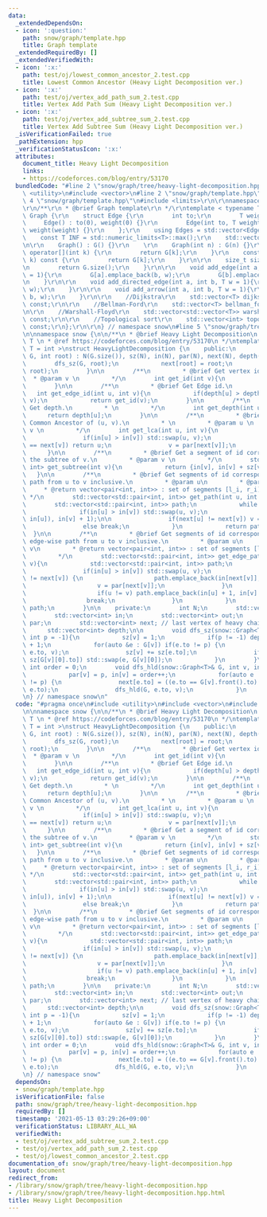 ```yaml
---
data:
  _extendedDependsOn:
  - icon: ':question:'
    path: snow/graph/template.hpp
    title: Graph template
  _extendedRequiredBy: []
  _extendedVerifiedWith:
  - icon: ':x:'
    path: test/oj/lowest_common_ancestor_2.test.cpp
    title: Lowest Common Ancestor (Heavy Light Decomposition ver.)
  - icon: ':x:'
    path: test/oj/vertex_add_path_sum_2.test.cpp
    title: Vertex Add Path Sum (Heavy Light Decomposition ver.)
  - icon: ':x:'
    path: test/oj/vertex_add_subtree_sum_2.test.cpp
    title: Vertex Add Subtree Sum (Heavy Light Decomposition ver.)
  _isVerificationFailed: true
  _pathExtension: hpp
  _verificationStatusIcon: ':x:'
  attributes:
    document_title: Heavy Light Decomposition
    links:
    - https://codeforces.com/blog/entry/53170
  bundledCode: "#line 2 \"snow/graph/tree/heavy-light-decomposition.hpp\"\n#include\
    \ <utility>\n#include <vector>\n#line 2 \"snow/graph/template.hpp\"\n\r\n#line\
    \ 4 \"snow/graph/template.hpp\"\n#include <limits>\r\n\r\nnamespace snow {\r\n\
    \r\n/**\r\n * @brief Graph template\r\n */\r\ntemplate < typename T >\r\nstruct\
    \ Graph {\r\n    struct Edge {\r\n        int to;\r\n        T weight;\r\n   \
    \     Edge() : to(0), weight(0) {}\r\n        Edge(int to, T weight) : to(to),\
    \ weight(weight) {}\r\n    };\r\n    using Edges = std::vector<Edge>;\r\n\r\n\
    \    const T INF = std::numeric_limits<T>::max();\r\n    std::vector<Edges> G;\r\
    \n\r\n    Graph() : G() {}\r\n    \r\n    Graph(int n) : G(n) {}\r\n\r\n    Edges&\
    \ operator[](int k) {\r\n        return G[k];\r\n    }\r\n    const Edges& operator[](int\
    \ k) const {\r\n        return G[k];\r\n    }\r\n\r\n    size_t size() const{\r\
    \n        return G.size();\r\n    }\r\n\r\n    void add_edge(int a, int b, T w\
    \ = 1){\r\n        G[a].emplace_back(b, w);\r\n        G[b].emplace_back(a, w);\r\
    \n    }\r\n\r\n    void add_directed_edge(int a, int b, T w = 1){\r\n        G[a].emplace_back(b,\
    \ w);\r\n    }\r\n\r\n    void add_arrow(int a, int b, T w = 1){\r\n        add_directed_edge(a,\
    \ b, w);\r\n    }\r\n\r\n    //Dijkstra\r\n    std::vector<T> dijkstra(int s)\
    \ const;\r\n\r\n    //Bellman-Ford\r\n    std::vector<T> bellman_ford(int s) const;\r\
    \n\r\n    //Warshall-Floyd\r\n    std::vector<std::vector<T>> warshall_floyd()\
    \ const;\r\n\r\n    //Topological sort\r\n    std::vector<int> topological_sort()\
    \ const;\r\n};\r\n\r\n} // namespace snow\n#line 5 \"snow/graph/tree/heavy-light-decomposition.hpp\"\
    \n\nnamespace snow {\n\n/**\n * @brief Heavy Light Decomposition\n * \n * @tparam\
    \ T \n * @ref https://codeforces.com/blog/entry/53170\n */\ntemplate < typename\
    \ T = int >\nstruct HeavyLightDecomposition {\n    public:\n        HeavyLightDecomposition(snow::Graph<T>&\
    \ G, int root) : N(G.size()), sz(N), in(N), par(N), next(N), depth(N) {\n    \
    \        dfs_sz(G, root);\n            next[root] = root;\n            dfs_hld(G,\
    \ root);\n        }\n\n        /**\n         * @brief Get vertex id.\n       \
    \  * @param v \n         */\n        int get_id(int v){\n            return in[v];\n\
    \        }\n\n        /**\n         * @brief Get Edge id.\n         */\n     \
    \   int get_edge_id(int u, int v){\n            if(depth[u] > depth[v]) swap(u,\
    \ v);\n            return get_id(v);\n        }\n\n        /**\n         * @brief\
    \ Get depth.\n         * \n         */\n        int get_depth(int u){\n      \
    \      return depth[u];\n        }\n\n        /**\n         * @brief Get Lowest\
    \ Common Ancestor of (u, v).\n         * \n         * @param u \n         * @param\
    \ v \n         */\n        int get_lca(int u, int v){\n            while (true){\n\
    \                if(in[u] > in[v]) std::swap(u, v);\n                if(next[u]\
    \ == next[v]) return u;\n                v = par[next[v]];\n            }\n  \
    \      }\n\n        /**\n         * @brief Get a segment of id corresponding to\
    \ the subtree of v.\n         * @param v \n         */\n        std::pair<int,\
    \ int> get_subtree(int v){\n            return {in[v], in[v] + sz[v]};\n     \
    \   }\n\n        /**\n         * @brief Get segments of id corresponding to the\
    \ path from u to v inclusive.\n         * @param u\n         * @param v\n    \
    \     * @return vector<pair<int, int>> : set of segments [l_i, r_i)\n        \
    \ */\n        std::vector<std::pair<int, int>> get_path(int u, int v) {\n    \
    \        std::vector<std::pair<int, int>> path;\n            while (true){\n \
    \               if(in[u] > in[v]) std::swap(u, v);\n                path.emplace_back(std::max(in[next[v]],\
    \ in[u]), in[v] + 1);\n\n                if(next[u] != next[v]) v = par[next[v]];\n\
    \                else break;\n            }\n            return path;\n      \
    \  }\n\n        /**\n         * @brief Get segments of id corresponding to the\
    \ edge-wise path from u to v inclusive.\n         * @param u\n         * @param\
    \ v\n         * @return vector<pair<int, int>> : set of segments [l_i, r_i)\n\
    \         */\n        std::vector<std::pair<int, int>> get_edge_path(int u, int\
    \ v){\n            std::vector<std::pair<int, int>> path;\n            while (true){\n\
    \                if(in[u] > in[v]) std::swap(u, v);\n                if(next[u]\
    \ != next[v]) {\n                    path.emplace_back(in[next[v]], in[v] + 1);\n\
    \                    v = par[next[v]];\n                }\n                else{\n\
    \                    if(u != v) path.emplace_back(in[u] + 1, in[v] + 1);\n   \
    \                 break;\n                }\n            }\n            return\
    \ path;\n        }\n\n    private:\n        int N;\n        std::vector<int> sz;\n\
    \        std::vector<int> in;\n        std::vector<int> out;\n        std::vector<int>\
    \ par;\n        std::vector<int> next; // last vertex of heavy chain of x\n  \
    \      std::vector<int> depth;\n\n        void dfs_sz(snow::Graph<T>& G, int v,\
    \ int p = -1){\n            sz[v] = 1;\n            if(p != -1) depth[v] = depth[p]\
    \ + 1;\n            for(auto &e : G[v]) if(e.to != p) {\n                dfs_sz(G,\
    \ e.to, v);\n                sz[v] += sz[e.to];\n                if(sz[e.to] >\
    \ sz[G[v][0].to]) std::swap(e, G[v][0]);\n            }\n        }\n\n       \
    \ int order = 0;\n        void dfs_hld(snow::Graph<T>& G, int v, int p = -1){\n\
    \            par[v] = p, in[v] = order++;\n            for(auto e : G[v]) if(e.to\
    \ != p) {\n                next[e.to] = ((e.to == G[v].front().to) ? next[v] :\
    \ e.to);\n                dfs_hld(G, e.to, v);\n            }\n        }\n};\n\
    \n} // namespace snow\n"
  code: "#pragma once\n#include <utility>\n#include <vector>\n#include \"snow/graph/template.hpp\"\
    \n\nnamespace snow {\n\n/**\n * @brief Heavy Light Decomposition\n * \n * @tparam\
    \ T \n * @ref https://codeforces.com/blog/entry/53170\n */\ntemplate < typename\
    \ T = int >\nstruct HeavyLightDecomposition {\n    public:\n        HeavyLightDecomposition(snow::Graph<T>&\
    \ G, int root) : N(G.size()), sz(N), in(N), par(N), next(N), depth(N) {\n    \
    \        dfs_sz(G, root);\n            next[root] = root;\n            dfs_hld(G,\
    \ root);\n        }\n\n        /**\n         * @brief Get vertex id.\n       \
    \  * @param v \n         */\n        int get_id(int v){\n            return in[v];\n\
    \        }\n\n        /**\n         * @brief Get Edge id.\n         */\n     \
    \   int get_edge_id(int u, int v){\n            if(depth[u] > depth[v]) swap(u,\
    \ v);\n            return get_id(v);\n        }\n\n        /**\n         * @brief\
    \ Get depth.\n         * \n         */\n        int get_depth(int u){\n      \
    \      return depth[u];\n        }\n\n        /**\n         * @brief Get Lowest\
    \ Common Ancestor of (u, v).\n         * \n         * @param u \n         * @param\
    \ v \n         */\n        int get_lca(int u, int v){\n            while (true){\n\
    \                if(in[u] > in[v]) std::swap(u, v);\n                if(next[u]\
    \ == next[v]) return u;\n                v = par[next[v]];\n            }\n  \
    \      }\n\n        /**\n         * @brief Get a segment of id corresponding to\
    \ the subtree of v.\n         * @param v \n         */\n        std::pair<int,\
    \ int> get_subtree(int v){\n            return {in[v], in[v] + sz[v]};\n     \
    \   }\n\n        /**\n         * @brief Get segments of id corresponding to the\
    \ path from u to v inclusive.\n         * @param u\n         * @param v\n    \
    \     * @return vector<pair<int, int>> : set of segments [l_i, r_i)\n        \
    \ */\n        std::vector<std::pair<int, int>> get_path(int u, int v) {\n    \
    \        std::vector<std::pair<int, int>> path;\n            while (true){\n \
    \               if(in[u] > in[v]) std::swap(u, v);\n                path.emplace_back(std::max(in[next[v]],\
    \ in[u]), in[v] + 1);\n\n                if(next[u] != next[v]) v = par[next[v]];\n\
    \                else break;\n            }\n            return path;\n      \
    \  }\n\n        /**\n         * @brief Get segments of id corresponding to the\
    \ edge-wise path from u to v inclusive.\n         * @param u\n         * @param\
    \ v\n         * @return vector<pair<int, int>> : set of segments [l_i, r_i)\n\
    \         */\n        std::vector<std::pair<int, int>> get_edge_path(int u, int\
    \ v){\n            std::vector<std::pair<int, int>> path;\n            while (true){\n\
    \                if(in[u] > in[v]) std::swap(u, v);\n                if(next[u]\
    \ != next[v]) {\n                    path.emplace_back(in[next[v]], in[v] + 1);\n\
    \                    v = par[next[v]];\n                }\n                else{\n\
    \                    if(u != v) path.emplace_back(in[u] + 1, in[v] + 1);\n   \
    \                 break;\n                }\n            }\n            return\
    \ path;\n        }\n\n    private:\n        int N;\n        std::vector<int> sz;\n\
    \        std::vector<int> in;\n        std::vector<int> out;\n        std::vector<int>\
    \ par;\n        std::vector<int> next; // last vertex of heavy chain of x\n  \
    \      std::vector<int> depth;\n\n        void dfs_sz(snow::Graph<T>& G, int v,\
    \ int p = -1){\n            sz[v] = 1;\n            if(p != -1) depth[v] = depth[p]\
    \ + 1;\n            for(auto &e : G[v]) if(e.to != p) {\n                dfs_sz(G,\
    \ e.to, v);\n                sz[v] += sz[e.to];\n                if(sz[e.to] >\
    \ sz[G[v][0].to]) std::swap(e, G[v][0]);\n            }\n        }\n\n       \
    \ int order = 0;\n        void dfs_hld(snow::Graph<T>& G, int v, int p = -1){\n\
    \            par[v] = p, in[v] = order++;\n            for(auto e : G[v]) if(e.to\
    \ != p) {\n                next[e.to] = ((e.to == G[v].front().to) ? next[v] :\
    \ e.to);\n                dfs_hld(G, e.to, v);\n            }\n        }\n};\n\
    \n} // namespace snow"
  dependsOn:
  - snow/graph/template.hpp
  isVerificationFile: false
  path: snow/graph/tree/heavy-light-decomposition.hpp
  requiredBy: []
  timestamp: '2021-05-13 03:29:26+09:00'
  verificationStatus: LIBRARY_ALL_WA
  verifiedWith:
  - test/oj/vertex_add_subtree_sum_2.test.cpp
  - test/oj/vertex_add_path_sum_2.test.cpp
  - test/oj/lowest_common_ancestor_2.test.cpp
documentation_of: snow/graph/tree/heavy-light-decomposition.hpp
layout: document
redirect_from:
- /library/snow/graph/tree/heavy-light-decomposition.hpp
- /library/snow/graph/tree/heavy-light-decomposition.hpp.html
title: Heavy Light Decomposition
---
```

